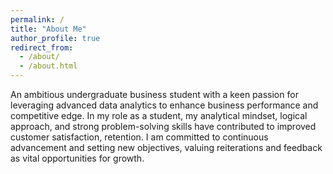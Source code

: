 ```yaml
---
permalink: /
title: "About Me"
author_profile: true
redirect_from: 
  - /about/
  - /about.html
---
```


An ambitious undergraduate business student with a keen passion for leveraging advanced data analytics to enhance business performance and competitive edge. In my role as a student, my analytical mindset, logical approach, and strong problem-solving skills have contributed to improved customer satisfaction, retention. I am committed to continuous advancement and setting new objectives, valuing reiterations and feedback as vital opportunities for growth.